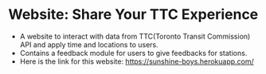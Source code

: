# Website: Share Your TTC Experience
- A website to interact with data from TTC(Toronto Transit Commission) API and apply time and locations to users. 
- Contains a feedback module for users to give feedbacks for stations.
- Here is the link for this website: https://sunshine-boys.herokuapp.com/


